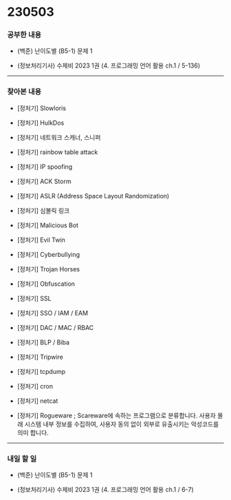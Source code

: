 # 230503

### 공부한 내용

- (백준) 난이도별 (B5-1) 문제 1

- (정보처리기사) 수제비 2023 1권 (4. 프로그래밍 언어 활용 ch.1 / 5-136)

---

### 찾아본 내용

- [정처기] Slowloris

- [정처기] HulkDos

- [정처기] 네트워크 스캐너, 스니퍼

- [정처기] rainbow table attack

- [정처기] IP spoofing

- [정처기] ACK Storm

- [정처기] ASLR (Address Space Layout Randomization)

- [정처기] 심볼릭 링크

- [정처기] Malicious Bot

- [정처기] Evil Twin

- [정처기] Cyberbullying

- [정처기] Trojan Horses

- [정처기] Obfuscation

- [정처기] SSL

- [정처기] SSO / IAM / EAM

- [정처기] DAC / MAC / RBAC

- [정처기] BLP / Biba

- [정처기] Tripwire

- [정처기] tcpdump

- [정처기] cron

- [정처기] netcat

- [정처기] Rogueware
  ; Scareware에 속하는 프로그램으로 분류합니다. 사용자 몰래 시스템 내부 정보를 수집하여, 사용자 동의 없이 외부로 유출시키는 악성코드를 의미 합니다.

---

### 내일 할 일

- (백준) 난이도별 (B5-1) 문제 1

- (정보처리기사) 수제비 2023 1권 (4. 프로그래밍 언어 활용 ch.1 / 6-7)
